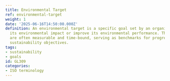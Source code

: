 ```yaml
---
title: Environmental Target
ref: environmental-target
weight: 1
date: '2025-06-16T14:50:00.000Z'
definition: An environmental target is a specific goal set by an organization to reduce
  its environmental impact or improve its environmental performance. These targets
  are often measurable and time-bound, serving as benchmarks for progress in achieving
  sustainability objectives.
tags:
- sustainability
- goals
id: GL309
categories:
- ISO terminology
---
```


